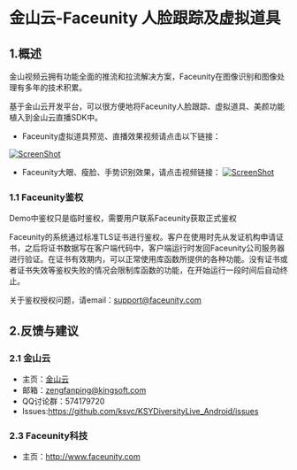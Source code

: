 # 金山云-Faceunity 人脸跟踪及虚拟道具

## 1.概述

金山视频云拥有功能全面的推流和拉流解决方案，Faceunity在图像识别和图像处理有多年的技术积累。

基于金山云开发平台，可以很方便地将Faceunity人脸跟踪、虚拟道具、美颜功能植入到金山云直播SDK中。

* Faceunity虚拟道具预览、直播效果视频请点击以下链接：

[![ScreenShot](https://raw.githubusercontent.com/wiki/ksvc/KSYDiversityLive_Android/images/faceunity.png)](http://www.bilibili.com/video/av7879423/)

* Faceunity大眼、瘦脸、手势识别效果，请点击视频链接：
[![ScreenShot](https://raw.githubusercontent.com/wiki/ksvc/KSYDiversityLive_Android/images/fu/fudroid-bilibili.jpg)](http://www.bilibili.com/video/av8168249/)

### 1.1 Faceunity鉴权
Demo中鉴权只是临时鉴权，需要用户联系Faceunity获取正式鉴权

Faceunity的系统通过标准TLS证书进行鉴权。客户在使用时先从发证机构申请证书，之后将证书数据写在客户端代码中，客户端运行时发回Faceunity公司服务器进行验证。在证书有效期内，可以正常使用库函数所提供的各种功能。没有证书或者证书失效等鉴权失败的情况会限制库函数的功能，在开始运行一段时间后自动终止。

关于鉴权授权问题，请email：support@faceunity.com


## 2.反馈与建议
### 2.1 金山云
* 主页：[金山云](http://www.ksyun.com/)
* 邮箱：<zengfanping@kingsoft.com>
* QQ讨论群：574179720
* Issues:https://github.com/ksvc/KSYDiversityLive_Android/issues


### 2.3 Faceunity科技
* 主页：http://www.faceunity.com

